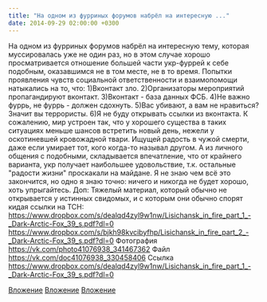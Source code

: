 ```yaml
---
title: "На одном из фурриных форумов набрёл на интересную ..."
date: 2014-09-29 02:00:00 +0300
---
```


На одном из фурриных форумов набрёл на интересную тему, которая муссировалась уже не один раз, но в этом случае хорошо просматривается отношение большей части укр-фуррей к себе подобным, оказавшимся не в том месте, не в то время.
Попытки проявления чувств социальной ответственности и взаимопомощи натыкались на то, что: 1)Вконтакт зло. 2)Организаторы мероприятий пропагандируют вконтакт. 3)Вконтакт - база данных ФСБ. 4)Не важно фуррь, не фуррь - должен сдохнуть. 5)Вас убивают, а вам не нравиться? Значит вы террористы. 6)Я не буду открывать ссылки из вконтакта.
К сожалению, мир устроен так, что у хорошего существа в таких ситуациях меньше шансов встретить новый день, нежели у оскотиневшей кровожадной твари. Ищущей радость в чужой смерти, даже если умирает тот, кого когда-то называл другом. А из личного общения с подобными, складывается впечатление, что от крайнего варианта, укр получает наибольшее удовольствие, т.к. остальные "радости жизни" проскакали на майдане.
Я не знаю чем всё это закончится, но одно я знаю точно: ничего и никогда не будет хорошо, хоть упрыгайтесь.
Доп:
Тяжелый материал, который обычно не открывается у истинных свидомых, и с которым они обычно спорят кидая ссылки на ТСН: https://www.dropbox.com/s/dealqd4zyl9w1nw/Lisichansk_in_fire_part_1_-_Dark-Arctic-Fox_39_s.pdf?dl=0
https://www.dropbox.com/s/bjkh98kvcibyfhp/Lisichansk_in_fire_part_2_-_Dark-Arctic-Fox_39_s.pdf?dl=0
Фотография
<a class="vk-attach" href="https://vk.com/photo41076938_341467362">https://vk.com/photo41076938_341467362</a>
Файл
<a class="vk-attach" href="https://vk.com/doc41076938_330458406">https://vk.com/doc41076938_330458406</a>
Ссылка
https://www.dropbox.com/s/dealqd4zyl9w1nw/Lisichansk_in_fire_part_1_-_Dark-Arctic-Fox_39_s.pdf?dl=0

<a class="vk-attach" href="https://vk.com/photo41076938_341467362">Вложение</a>
<a class="vk-attach" href="https://vk.com/doc41076938_330458406">Вложение</a>
[Вложение](https://www.dropbox.com/s/dealqd4zyl9w1nw/Lisichansk_in_fire_part_1_-_Dark-Arctic-Fox_39_s.pdf?dl=0)
